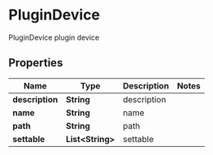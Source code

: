 

# PluginDevice

PluginDevice plugin device

## Properties

Name | Type | Description | Notes
------------ | ------------- | ------------- | -------------
**description** | **String** | description | 
**name** | **String** | name | 
**path** | **String** | path | 
**settable** | **List&lt;String&gt;** | settable | 



